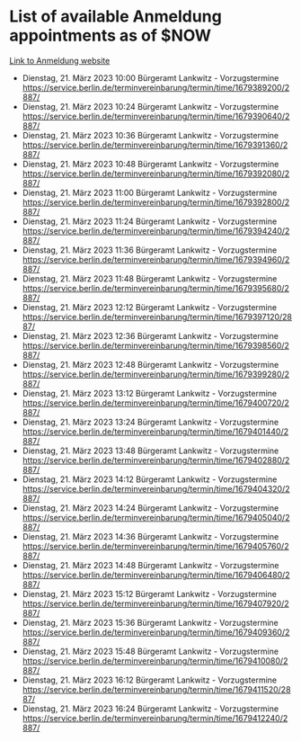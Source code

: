 # List of available Anmeldung appointments as of $NOW
[Link to Anmeldung website](https://service.berlin.de/terminvereinbarung/termin/tag.php?termin=1&anliegen[]=120686&dienstleisterlist=122210,122217,327316,122219,327312,122227,327314,122231,327346,122243,327348,122254,122252,329742,122260,329745,122262,329748,122271,327278,122273,327274,122277,327276,330436,122280,327294,122282,327290,122284,327292,122291,327270,122285,327266,122286,327264,122296,327268,150230,329760,122297,327286,122294,327284,122312,329763,122314,329775,122304,327330,122311,327334,122309,327332,317869,122281,327352,122279,329772,122283,122276,327324,122274,327326,122267,329766,122246,327318,122251,327320,122257,327322,122208,327298,122226,327300&herkunft=http%3A%2F%2Fservice.berlin.de%2Fdienstleistung%2F120686%2F)
- Dienstag, 21. März 2023 10:00 Bürgeramt Lankwitz - Vorzugstermine https://service.berlin.de/terminvereinbarung/termin/time/1679389200/2887/
- Dienstag, 21. März 2023 10:24 Bürgeramt Lankwitz - Vorzugstermine https://service.berlin.de/terminvereinbarung/termin/time/1679390640/2887/
- Dienstag, 21. März 2023 10:36 Bürgeramt Lankwitz - Vorzugstermine https://service.berlin.de/terminvereinbarung/termin/time/1679391360/2887/
- Dienstag, 21. März 2023 10:48 Bürgeramt Lankwitz - Vorzugstermine https://service.berlin.de/terminvereinbarung/termin/time/1679392080/2887/
- Dienstag, 21. März 2023 11:00 Bürgeramt Lankwitz - Vorzugstermine https://service.berlin.de/terminvereinbarung/termin/time/1679392800/2887/
- Dienstag, 21. März 2023 11:24 Bürgeramt Lankwitz - Vorzugstermine https://service.berlin.de/terminvereinbarung/termin/time/1679394240/2887/
- Dienstag, 21. März 2023 11:36 Bürgeramt Lankwitz - Vorzugstermine https://service.berlin.de/terminvereinbarung/termin/time/1679394960/2887/
- Dienstag, 21. März 2023 11:48 Bürgeramt Lankwitz - Vorzugstermine https://service.berlin.de/terminvereinbarung/termin/time/1679395680/2887/
- Dienstag, 21. März 2023 12:12 Bürgeramt Lankwitz - Vorzugstermine https://service.berlin.de/terminvereinbarung/termin/time/1679397120/2887/
- Dienstag, 21. März 2023 12:36 Bürgeramt Lankwitz - Vorzugstermine https://service.berlin.de/terminvereinbarung/termin/time/1679398560/2887/
- Dienstag, 21. März 2023 12:48 Bürgeramt Lankwitz - Vorzugstermine https://service.berlin.de/terminvereinbarung/termin/time/1679399280/2887/
- Dienstag, 21. März 2023 13:12 Bürgeramt Lankwitz - Vorzugstermine https://service.berlin.de/terminvereinbarung/termin/time/1679400720/2887/
- Dienstag, 21. März 2023 13:24 Bürgeramt Lankwitz - Vorzugstermine https://service.berlin.de/terminvereinbarung/termin/time/1679401440/2887/
- Dienstag, 21. März 2023 13:48 Bürgeramt Lankwitz - Vorzugstermine https://service.berlin.de/terminvereinbarung/termin/time/1679402880/2887/
- Dienstag, 21. März 2023 14:12 Bürgeramt Lankwitz - Vorzugstermine https://service.berlin.de/terminvereinbarung/termin/time/1679404320/2887/
- Dienstag, 21. März 2023 14:24 Bürgeramt Lankwitz - Vorzugstermine https://service.berlin.de/terminvereinbarung/termin/time/1679405040/2887/
- Dienstag, 21. März 2023 14:36 Bürgeramt Lankwitz - Vorzugstermine https://service.berlin.de/terminvereinbarung/termin/time/1679405760/2887/
- Dienstag, 21. März 2023 14:48 Bürgeramt Lankwitz - Vorzugstermine https://service.berlin.de/terminvereinbarung/termin/time/1679406480/2887/
- Dienstag, 21. März 2023 15:12 Bürgeramt Lankwitz - Vorzugstermine https://service.berlin.de/terminvereinbarung/termin/time/1679407920/2887/
- Dienstag, 21. März 2023 15:36 Bürgeramt Lankwitz - Vorzugstermine https://service.berlin.de/terminvereinbarung/termin/time/1679409360/2887/
- Dienstag, 21. März 2023 15:48 Bürgeramt Lankwitz - Vorzugstermine https://service.berlin.de/terminvereinbarung/termin/time/1679410080/2887/
- Dienstag, 21. März 2023 16:12 Bürgeramt Lankwitz - Vorzugstermine https://service.berlin.de/terminvereinbarung/termin/time/1679411520/2887/
- Dienstag, 21. März 2023 16:24 Bürgeramt Lankwitz - Vorzugstermine https://service.berlin.de/terminvereinbarung/termin/time/1679412240/2887/
